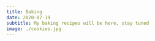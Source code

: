 ```yaml
---
title: Baking
date: 2020-07-19
subtitle: My baking recipes will be here, stay tuned 
image: ./cookies.jpg
---
```

